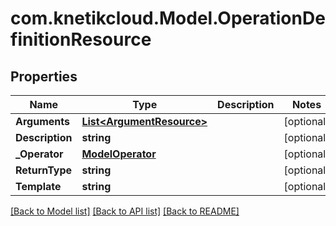 # com.knetikcloud.Model.OperationDefinitionResource
## Properties

Name | Type | Description | Notes
------------ | ------------- | ------------- | -------------
**Arguments** | [**List&lt;ArgumentResource&gt;**](ArgumentResource.md) |  | [optional] 
**Description** | **string** |  | [optional] 
**_Operator** | [**ModelOperator**](ModelOperator.md) |  | [optional] 
**ReturnType** | **string** |  | [optional] 
**Template** | **string** |  | [optional] 

[[Back to Model list]](../README.md#documentation-for-models) [[Back to API list]](../README.md#documentation-for-api-endpoints) [[Back to README]](../README.md)

